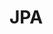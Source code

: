 # JPA
<!-- @author DHJT 2018-12-11 -->

[1]: https://github.com/longfeizheng/jpa-example 'jpa-example'